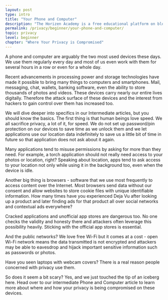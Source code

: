 ```yaml
---
layout: post
type: intro
title: "Your Phone and Computer"
description: "The Horizen Academy is a free educational platform on blockchain technology, cryptocurrency, and privacy. In this article, we show you how your online privacy is compromised on your phone and your computer."
permalink: /privacy/beginner/your-phone-and-computer/
topic: privacy
level: beginner
chapter: "Where Your Privacy is Compromised"
---
```


A phone and computer are arguably the two most used devices these days. We use them regularly every day and most of us even work with them for several hours in a row or even for a whole day.

Recent advancements in processing power and storage technologies have made it possible to bring many things to computers and smartphones. Mail, messaging, chat, wallets, banking software, even the ability to store thousands of photos and videos. These devices carry nearly our entire lives digitally. Therefore the attack surface of these devices and the interest from hackers to gain control over them has increased too.

We will dive deeper into specifics in our Intermediate articles, but you should know the basics. The first thing is that human beings love speed. We all sacrifice privacy, a lot of it, for speed. We do not set up password/pin protection on our devices to save time as we unlock them and we let applications use our location data indefinitely to save us a little bit of time in future so that application does not ask about it again.

Many applications tend to misuse permissions by asking for more than they need. For example, a torch application should not really need access to your photos or location, right? Speaking about location, apps tend to ask access to your location not only while using it in the background too, even when the device is idle.

Another big thing is browsers - software that we use most frequently to access content over the Internet. Most browsers send data without our consent and allow websites to store cookie files with unique identifiable information. How many times have you experienced Deja Vu after looking up a product and later finding ads for that product all over social networks and contextual ads everywhere?

Cracked applications and unofficial app stores are dangerous too. No one checks the validity and honesty there and attackers often leverage this possibility heavily. Sticking with the official app stores is essential.

And the public networks? We love free Wi-Fi but it comes at a cost - open Wi-Fi network means the data transmitted is not encrypted and attackers may be able to eavesdrop and hijack important sensitive information such as passwords or photos.

Have you seen laptops with webcam covers? There is a real reason people concerned with privacy use them.

So does it seem a bit scary? Yes, and we just touched the tip of an iceberg here. Head over to our intermediate Phone and Computer article to learn more about where and how your privacy is being compromised on these devices.
